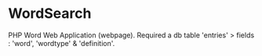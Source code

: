 # WordSearch
PHP Word Web Application (webpage).
Required a db table 'entries' > fields : 'word', 'wordtype' & 'definition'.
